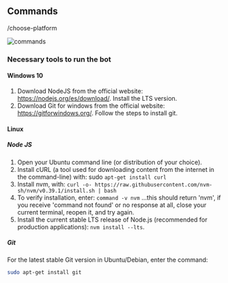 ## Commands

/choose-platform

![commands](https://lh3.googleusercontent.com/pw/AIL4fc9FvMLQ1gDVS5SzIfu5T8QOOTzNj-VMhJnx5L89sq2lIBsKf2M7wu0RqFYQ822aAa-wU3_C83wMMdzMy4vITiAMivSUVBAuPmlpP-h7CSMp-y61Q0UiTmGQRbu4V05OOW2L6iH4THB8JFf2QoKuXSzbFSEWoUAqsNvbYLtr8rFAY8E4zTVqhtQ1nke9VaO_l72hYPqJXRqm2bteXb_jDF79z0RTqB2X-6t3AP1zSeAoHKl3VhqcE36UlJarJ-0OSysSlf51OI8ny30AKG_akcJM8HQ4N4keh7LN8s1_A6NBBSYfdoVosD20NKt5jpMVLugtRqL0hPDU1QYX7sDvIxChBu9hLYw7QPix4ZAZq6osU-9SaVs148BKD7LoPrbhNBaagO_fsn4jpe9BkLzbdFhBoeq_RIDo5pT595YuWFE0RM9zsZHTqVnygN27U0lGi8rSjFkT0wDPNSgtsB1qg5Z777JEkzyIS0TX7zSfTfuTc-o-zs06SuCJvN9NhDpoJvHIer2dNBallhIVag9yMi-rA4Ge_LIepLyKl6JEYqSgqYWa3k0j4CfCQ-ph4F6ZcJxa7mH6ycKXH0gWknTjoveF91y_eLXmus6u7Jes2qYwyX2c20fnr8-TxP8rlEykrxQR7aShad6AfT1g60WtG9MkQorWSaB4I04CpeOSbcBUi6GinsSaI4DonaSNS0ZFZ39YObIBr8d2cxcXFAPsJaszt-Q5_1JOaoQFOWl__OJYU82RfdlPehbsgdlxkbxXJrYl-UwtolTv7oAnUd_euK1UmopH680lMdeWhquTFb5rLo9_KGOpHs7utHyjR1JuTmCqQcQML-c0XJG7PHEbB6YfU4kJPiL3tO9W7raTbzwtGKDlHMKLMUsP5Az67yF4wGD0Otw614b9iEuFisELq7q3_Pb8Ltpb8KLRRgEMxBHtRFb3kAJqJkLXZ2J3_ISaMnQinszfMwF46Xnd_vLoZDm3qL9pb9baMA=w554-h176-s-no?authuser=0)

### Necessary tools to run the bot
#### Windows 10
1. Download NodeJS from the official website: https://nodejs.org/es/download/. Install the LTS version.
2. Download Git for windows from the official website: https://gitforwindows.org/. Follow the steps to install git.
#### Linux
##### Node JS
1. Open your Ubuntu command line (or distribution of your choice).
2. Install cURL (a tool used for downloading content from the internet in the command-line) with: sudo `apt-get install curl`
3. Install nvm, with: `curl -o- https://raw.githubusercontent.com/nvm-sh/nvm/v0.39.1/install.sh | bash`
4. To verify installation, enter: `command -v nvm` ...this should return 'nvm', if you receive 'command not found' or no response at all, close your current terminal, reopen it, and try again.
5. Install the current stable LTS release of Node.js (recommended for production applications): `nvm install --lts`.
##### Git
For the latest stable Git version in Ubuntu/Debian, enter the command:
```Bash
sudo apt-get install git
```

